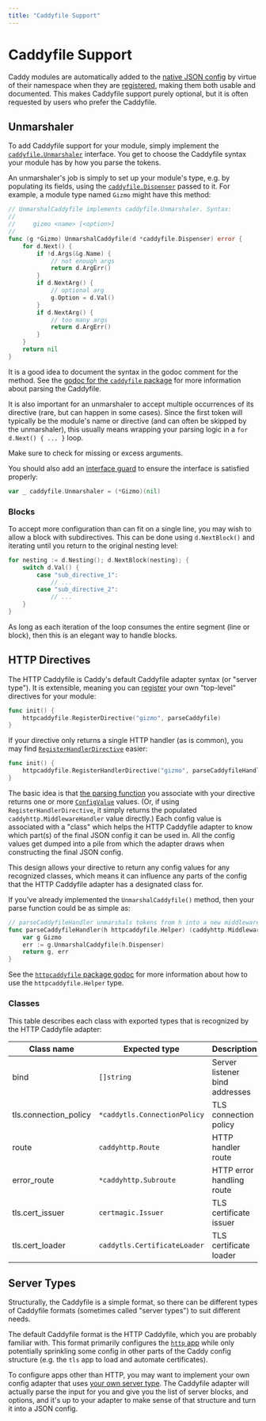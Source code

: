 ```yaml
---
title: "Caddyfile Support"
---
```


# Caddyfile Support

Caddy modules are automatically added to the [native JSON config](/docs/json/) by virtue of their namespace when they are [registered](https://pkg.go.dev/github.com/caddyserver/caddy/v2?tab=doc#RegisterModule), making them both usable and documented. This makes Caddyfile support purely optional, but it is often requested by users who prefer the Caddyfile.

## Unmarshaler

To add Caddyfile support for your module, simply implement the [`caddyfile.Unmarshaler`](https://pkg.go.dev/github.com/caddyserver/caddy/v2/caddyconfig/caddyfile?tab=doc#Unmarshaler) interface. You get to choose the Caddyfile syntax your module has by how you parse the tokens.

An unmarshaler's job is simply to set up your module's type, e.g. by populating its fields, using the [`caddyfile.Dispenser`](https://pkg.go.dev/github.com/caddyserver/caddy/v2/caddyconfig/caddyfile?tab=doc#Dispenser) passed to it. For example, a module type named `Gizmo` might have this method:

```go
// UnmarshalCaddyfile implements caddyfile.Unmarshaler. Syntax:
//
//     gizmo <name> [<option>]
//
func (g *Gizmo) UnmarshalCaddyfile(d *caddyfile.Dispenser) error {
	for d.Next() {
		if !d.Args(&g.Name) {
			// not enough args
			return d.ArgErr()
		}
		if d.NextArg() {
			// optional arg
			g.Option = d.Val()
		}
		if d.NextArg() {
			// too many args
			return d.ArgErr()
		}
	}
	return nil
}
```

It is a good idea to document the syntax in the godoc comment for the method. See the [godoc for the `caddyfile` package](https://pkg.go.dev/github.com/caddyserver/caddy/v2/caddyconfig/caddyfile?tab=doc) for more information about parsing the Caddyfile.

It is also important for an unmarshaler to accept multiple occurrences of its directive (rare, but can happen in some cases). Since the first token will typically be the module's name or directive (and can often be skipped by the unmarshaler), this usually means wrapping your parsing logic in a `for d.Next() { ... }` loop.

Make sure to check for missing or excess arguments.

You should also add an [interface guard](/docs/extending-caddy#interface-guards) to ensure the interface is satisfied properly:

```go
var _ caddyfile.Unmarshaler = (*Gizmo)(nil)
```

### Blocks

To accept more configuration than can fit on a single line, you may wish to allow a block with subdirectives. This can be done using `d.NextBlock()` and iterating until you return to the original nesting level:

```go
for nesting := d.Nesting(); d.NextBlock(nesting); {
	switch d.Val() {
		case "sub_directive_1":
			// ...
		case "sub_directive_2":
			// ...
	}
}
```

As long as each iteration of the loop consumes the entire segment (line or block), then this is an elegant way to handle blocks.

## HTTP Directives

The HTTP Caddyfile is Caddy's default Caddyfile adapter syntax (or "server type"). It is extensible, meaning you can [register](https://pkg.go.dev/github.com/caddyserver/caddy/v2/caddyconfig/httpcaddyfile?tab=doc#RegisterDirective) your own "top-level" directives for your module:

```go
func init() {
	httpcaddyfile.RegisterDirective("gizmo", parseCaddyfile)
}
```

If your directive only returns a single HTTP handler (as is common), you may find [`RegisterHandlerDirective`](https://pkg.go.dev/github.com/caddyserver/caddy/v2/caddyconfig/httpcaddyfile?tab=doc#RegisterHandlerDirective) easier:

```go
func init() {
	httpcaddyfile.RegisterHandlerDirective("gizmo", parseCaddyfileHandler)
}
```

The basic idea is that [the parsing function](https://pkg.go.dev/github.com/caddyserver/caddy/v2/caddyconfig/httpcaddyfile?tab=doc#UnmarshalFunc) you associate with your directive returns one or more [`ConfigValue`](https://pkg.go.dev/github.com/caddyserver/caddy/v2/caddyconfig/httpcaddyfile?tab=doc#ConfigValue) values. (Or, if using `RegisterHandlerDirective`, it simply returns the populated `caddyhttp.MiddlewareHandler` value directly.) Each config value is associated with a "class" which helps the HTTP Caddyfile adapter to know which part(s) of the final JSON config it can be used in. All the config values get dumped into a pile from which the adapter draws when constructing the final JSON config.

This design allows your directive to return any config values for any recognized classes, which means it can influence any parts of the config that the HTTP Caddyfile adapter has a designated class for.

If you've already implemented the `UnmarshalCaddyfile()` method, then your parse function could be as simple as:

```go
// parseCaddyfileHandler unmarshals tokens from h into a new middleware handler value.
func parseCaddyfileHandler(h httpcaddyfile.Helper) (caddyhttp.MiddlewareHandler, error) {
	var g Gizmo
	err := g.UnmarshalCaddyfile(h.Dispenser)
	return g, err
}
```

See the [`httpcaddyfile` package godoc](https://pkg.go.dev/github.com/caddyserver/caddy/v2/caddyconfig/httpcaddyfile?tab=doc) for more information about how to use the `httpcaddyfile.Helper` type.


### Classes

This table describes each class with exported types that is recognized by the HTTP Caddyfile adapter:

Class name | Expected type | Description
---------- | ------------- | -----------
bind | `[]string` | Server listener bind addresses
tls.connection_policy | `*caddytls.ConnectionPolicy` | TLS connection policy
route | `caddyhttp.Route` | HTTP handler route
error_route | `*caddyhttp.Subroute` | HTTP error handling route
tls.cert_issuer | `certmagic.Issuer` | TLS certificate issuer
tls.cert_loader | `caddytls.CertificateLoader` | TLS certificate loader


## Server Types

Structurally, the Caddyfile is a simple format, so there can be different types of Caddyfile formats (sometimes called "server types") to suit different needs.

The default Caddyfile format is the HTTP Caddyfile, which you are probably familiar with. This format primarily configures the [`http` app](/docs/modules/http) while only potentially sprinkling some config in other parts of the Caddy config structure (e.g. the `tls` app to load and automate certificates).

To configure apps other than HTTP, you may want to implement your own config adapter that uses [your own server type](https://pkg.go.dev/github.com/caddyserver/caddy/v2/caddyconfig/caddyfile?tab=doc#Adapter). The Caddyfile adapter will actually parse the input for you and give you the list of server blocks, and options, and it's up to your adapter to make sense of that structure and turn it into a JSON config.
